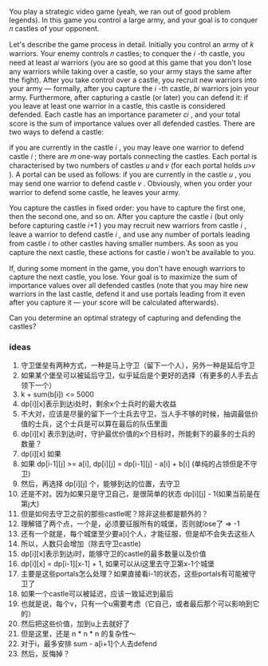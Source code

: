 You play a strategic video game (yeah, we ran out of good problem legends). In this game you control a large army, and your goal is to conquer 𝑛
 castles of your opponent.

Let's describe the game process in detail. Initially you control an army of 𝑘
 warriors. Your enemy controls 𝑛
 castles; to conquer the 𝑖
-th castle, you need at least 𝑎𝑖
 warriors (you are so good at this game that you don't lose any warriors while taking over a castle, so your army stays the same after the fight). After you take control over a castle, you recruit new warriors into your army — formally, after you capture the 𝑖
-th castle, 𝑏𝑖
 warriors join your army. Furthermore, after capturing a castle (or later) you can defend it: if you leave at least one warrior in a castle, this castle is considered defended. Each castle has an importance parameter 𝑐𝑖
, and your total score is the sum of importance values over all defended castles. There are two ways to defend a castle:

if you are currently in the castle 𝑖
, you may leave one warrior to defend castle 𝑖
;
there are 𝑚
 one-way portals connecting the castles. Each portal is characterised by two numbers of castles 𝑢
 and 𝑣
 (for each portal holds 𝑢>𝑣
). A portal can be used as follows: if you are currently in the castle 𝑢
, you may send one warrior to defend castle 𝑣
.
Obviously, when you order your warrior to defend some castle, he leaves your army.

You capture the castles in fixed order: you have to capture the first one, then the second one, and so on. After you capture the castle 𝑖
 (but only before capturing castle 𝑖+1
) you may recruit new warriors from castle 𝑖
, leave a warrior to defend castle 𝑖
, and use any number of portals leading from castle 𝑖
 to other castles having smaller numbers. As soon as you capture the next castle, these actions for castle 𝑖
 won't be available to you.

If, during some moment in the game, you don't have enough warriors to capture the next castle, you lose. Your goal is to maximize the sum of importance values over all defended castles (note that you may hire new warriors in the last castle, defend it and use portals leading from it even after you capture it — your score will be calculated afterwards).

Can you determine an optimal strategy of capturing and defending the castles?

### ideas
1. 守卫堡垒有两种方式，一种是马上守卫（留下一个人），另外一种是延后守卫
2. 如果某个堡垒可以被延后守卫，似乎延后是个更好的选择（有更多的人手去占领下一个）
3. k + sum(b[i]) <= 5000
4. dp[i][x]表示到达i处时，剩余x个士兵时的最大收益
5. 不大对，应该是尽量的留下一个士兵去守卫，当人手不够的时候，抽调最低价值的士兵，这个士兵是可以算在最后的队伍里面
6. dp[i][x] 表示到达i时，守护最优价值的x个目标时，所能剩下的最多的士兵的数量？
7. dp[i][x] 如果
8. 如果 dp[i-1][j] >= a[i], dp[i][j] = dp[i-1][j] - a[i] + b[i] (单纯的占领但是不守卫)
9. 然后，再选择 dp[i][j] 个，能够到达的位置，去守卫
10. 还是不对。因为如果只是守卫自己，是很简单的状态 dp[i][j] - 1(如果当前是在第j大)
11. 但是如何去守卫之前的那些castle呢？除非这些都是额外的？
12. 理解错了两个点，一个是，必须要征服所有的城堡，否则就lose了 => -1
13. 还有一个就是，每个城堡至少要a[i]个人，才能征服，但是却不会失去这些人
14. 所以，人数只会增加（除去守卫castle)
15. dp[i][x]表示到达i时，能够守卫的castle的最多数量以及价值
16. dp[i][x] = dp[i-1][x-1] + 1, 如果可以从i这里去守卫第x-1个城堡
17. 主要是这些portals怎么处理？如果直接看i-1的状态，这些portals有可能被守卫了
18. 如果一个castle可以被延迟，应该一致延迟到最后
19. 也就是说，每个v，只有一个u需要考虑（它自己，或者最后那个可以影响到它的）
20. 然后把这些价值，加到u上去就好了
21. 但是这里，还是 n * n * n 的复杂性～
22. 对于i，最多安排 sum - a[i+1]个人去defend
23. 然后，反悔掉？
